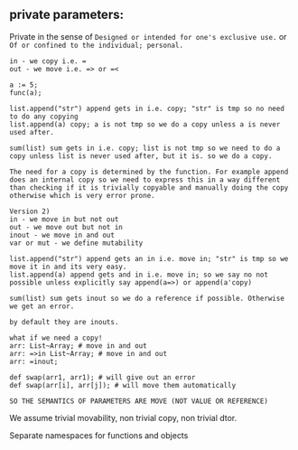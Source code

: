 ## private parameters:

Private in the sense of `Designed or intended for one's exclusive use.` or `Of or confined to the individual; personal.` 

```xy
in - we copy i.e. =
out - we move i.e. => or =<

a := 5;
func(a);

list.append("str") append gets in i.e. copy; "str" is tmp so no need to do any copying
list.append(a) copy; a is not tmp so we do a copy unless a is never used after.

sum(list) sum gets in i.e. copy; list is not tmp so we need to do a copy unless list is never used after, but it is. so we do a copy.

The need for a copy is determined by the function. For example append does an internal copy so we need to express this in a way different than checking if it is trivially copyable and manually doing the copy otherwise which is very error prone.

Version 2)
in - we move in but not out
out - we move out but not in
inout - we move in and out
var or mut - we define mutability

list.append("str") append gets an in i.e. move in; "str" is tmp so we move it in and its very easy.
list.append(a) append gets and in i.e. move in; so we say no not possible unless explicitly say append(a=>) or append(a'copy)

sum(list) sum gets inout so we do a reference if possible. Otherwise we get an error.

by default they are inouts. 

what if we need a copy!
arr: List~Array; # move in and out
arr: =>in List~Array; # move in and out
arr: =inout;

def swap(arr1, arr1); # will give out an error
def swap(arr[i], arr[j]); # will move them automatically

SO THE SEMANTICS OF PARAMETERS ARE MOVE (NOT VALUE OR REFERENCE)
```

We assume trivial movability, non trivial copy, non trivial dtor.

Separate namespaces for functions and objects